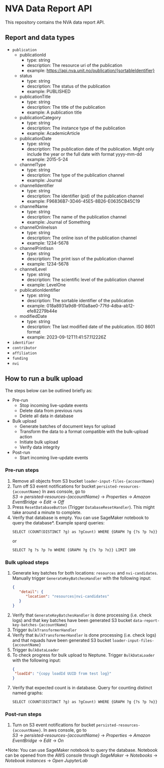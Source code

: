 # NVA Data Report API

This repository contains the NVA data report API.

## Report and data types

- `publication`
  - publicationId
    - type: string
    - description: The resource uri of the publication
    - example: https://api.nva.unit.no/publication/{sortableIdentifier}
  - status
    - type: string
    - description: The status of the publication
    - example: PUBLISHED
  - publicationTitle
    - type: string
    - description: The title of the publication
    - example: A publication title
  - publicationCategory
    - type: string
    - description: The instance type of the publication
    - example: AcademicArticle
  - publicationDate
    - type: string
    - description: The publication date of the publication. Might only include the year or the full date with format yyyy-mm-dd
    - example: 2015-5-24
  - channelType
    - type: string
    - description: The type of the publication channel
    - example: Journal
  - channelIdentifier
    - type: string
    - description: The identifier (pid) of the publication channel
    - example: F96836B7-3D46-45E5-8B26-E0635CB45C19
  - channelName
    - type: string
    - description: The name of the publication channel
    - example: Journal of Something
  - channelOnlineIssn
    - type: string
    - description: The online issn of the publication channel
    - example: 1234-5678
  - channelPrintIssn
    - type: string
    - description: The print issn of the publication channel
    - example: 1234-5678
  - channelLevel
    - type: string
    - description: The scientific level of the publication channel
    - example: LevelOne
  - publicationIdentifier
    - type: string
    - description: The sortable identifier of the publication
    - example: 018a8931a9d8-910a8ae0-77fd-4dba-ab12-efe82279b44e
  - modifiedDate
    - type: string
    - description: The last modified date of the publication. ISO 8601 format
    - example: 2023-09-12T11:41:57.112226Z
- `identifier`
- `contributor`
- `affiliation`
- `funding`
- `nvi`

## How to run a bulk upload

The steps below can be outlined briefly as:

- Pre-run
    - Stop incoming live-update events
    - Delete data from previous runs
    - Delete all data in database
- Bulk upload
    - Generate batches of document keys for upload
    - Transform the data to a format compatible with the bulk-upload action
    - Initiate bulk upload
    - Verify data integrity
- Post-run
    - Start incoming live-update events

### Pre-run steps

1. Remove all objects from S3 bucket `loader-input-files-{accountName}`
2. Turn off S3 event notifications for bucket `persisted-resources-{accountName}`
   In aws console, go
   to
   <br>_S3_ -> _persisted-resources-{accountName}_ -> _Properties_ -> _Amazon EventBridge_ ->
   _Edit_ -> _Off_
3. Press `ResetDatabaseButton` (Trigger `DatabaseResetHandler`). This might take around a minute to
   complete.
4. Verify that database is empty. You can use SageMaker notebook to query the database*. Example
   sparql queries:
   ```
   SELECT (COUNT(DISTINCT ?g) as ?gCount) WHERE {GRAPH ?g {?s ?p ?o}}
   ```
   or
   ```
   SELECT ?g ?s ?p ?o WHERE {GRAPH ?g {?s ?p ?o}} LIMIT 100
   ```

### Bulk upload steps

1. Generate key batches for both locations: `resources` and `nvi-candidates`. Manually trigger
   `GenerateKeyBatchesHandler` with the following input:
   ```json
   {
      "detail": {
         "location": "resources|nvi-candidates"
      }
   }
   ```
2. Verify that `GenerateKeyBatchesHandler` is done processing (i.e. check logs) and that key batches
   have been generated S3 bucket `data-report-key-batches-{accountName}`
3. Trigger `BulkTransformerHandler`
4. Verify that `BulkTransformerHandler` is done processing (i.e. check logs) and that nquads
   have been generated S3 bucket `loader-input-files-{accountName}`
5. Trigger `BulkDataLoader`
6. To check progress for bulk upload to Neptune. Trigger `BulkDataLoader` with the following input:
    ```json
    {
     "loadId": "{copy loadId UUID from test log}"
    }
    ```
7. Verify that expected count is in database. Query for counting distinct named graphs:
   ```
   SELECT (COUNT(DISTINCT ?g) as ?gCount) WHERE {GRAPH ?g {?s ?p ?o}}
   ```

### Post-run steps

1. Turn on S3 event notifications for bucket `persisted-resources-{accountName}`.
   In aws console, go
   to
   <br> _S3_ -> _persisted-resources-{accountName}_ -> _Properties_ -> _Amazon EventBridge_ ->
   _Edit_ -> _On_

*Note: You can use SageMaker notebook to query the database. Notebook can be opened from the AWS
console through _SageMaker_ -> _Notebooks_ -> _Notebook instances_ -> _Open JupyterLab_

